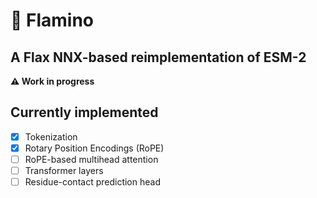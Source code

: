 <h1 style="border-bottom: none">🦩 Flamino</h1>
<h2>A Flax NNX-based reimplementation of ESM-2</h2>

**⚠️ Work in progress**

## Currently implemented

- [x] Tokenization
- [x] Rotary Position Encodings (RoPE)
- [ ] RoPE-based multihead attention
- [ ] Transformer layers
- [ ] Residue-contact prediction head
